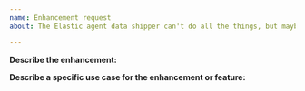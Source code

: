 ```yaml
---
name: Enhancement request
about: The Elastic agent data shipper can't do all the things, but maybe it can do your things.

---
```


**Describe the enhancement:**

**Describe a specific use case for the enhancement or feature:**


